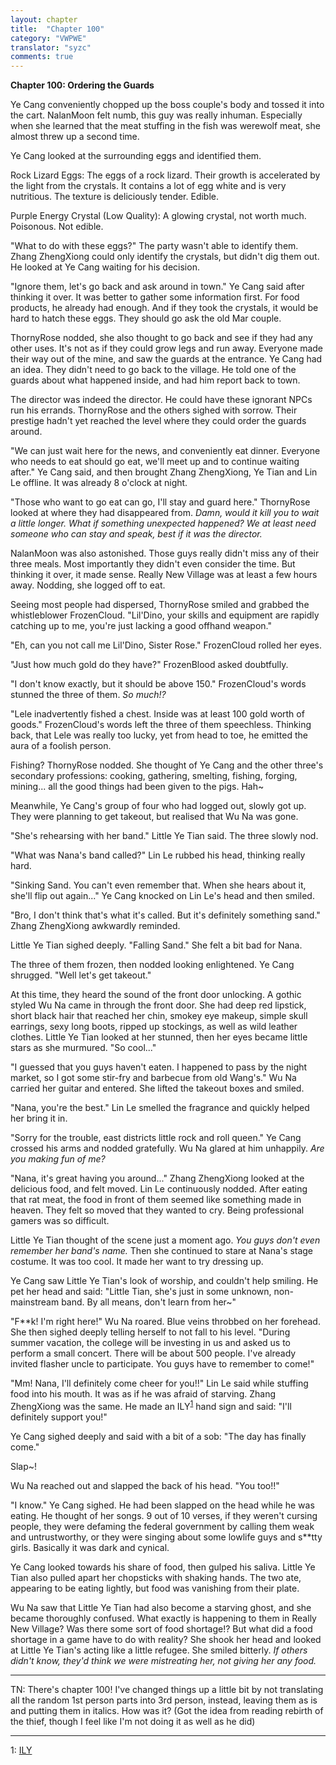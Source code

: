 ```yaml
---
layout: chapter
title:  "Chapter 100"
category: "VWPWE"
translator: "syzc"
comments: true
---
```


**Chapter 100: Ordering the Guards**
 
Ye Cang conveniently chopped up the boss couple's body and tossed it into the cart. NalanMoon felt numb, this guy was really inhuman. Especially when she learned that the meat stuffing in the fish was werewolf meat, she almost threw up a second time.
 
Ye Cang looked at the surrounding eggs and identified them.
 
Rock Lizard Eggs: The eggs of a rock lizard. Their growth is accelerated by the light from the crystals. It contains a lot of egg white and is very nutritious. The texture is deliciously tender. Edible.
 
Purple Energy Crystal (Low Quality): A glowing crystal, not worth much. Poisonous. Not edible.
 
"What to do with these eggs?" The party wasn't able to identify them. Zhang ZhengXiong could only identify the crystals, but didn't dig them out. He looked at Ye Cang waiting for his decision.
 
"Ignore them, let's go back and ask around in town." Ye Cang said after thinking it over. It was better to gather some information first. For food products, he already had enough. And if they took the crystals, it would be hard to hatch these eggs. They should go ask the old Mar couple.
 
ThornyRose nodded, she also thought to go back and see if they had any other uses. It's not as if they could grow legs and run away. Everyone made their way out of the mine, and saw the guards at the entrance. Ye Cang had an idea. They didn't need to go back to the village. He told one of the guards about what happened inside, and had him report back to town.
 
The director was indeed the director. He could have these ignorant NPCs run his errands. ThornyRose and the others sighed with sorrow. Their prestige hadn't yet reached the level where they could order the guards around.
 
"We can just wait here for the news, and conveniently eat dinner. Everyone who needs to eat should go eat, we'll meet up and to continue waiting after." Ye Cang said, and then brought Zhang ZhengXiong, Ye Tian and Lin Le offline. It was already 8 o'clock at night.
 
"Those who want to go eat can go, I'll stay and guard here." ThornyRose looked at where they had disappeared from. *Damn, would it kill you to wait a little longer. What if something unexpected happened? We at least need someone who can stay and speak, best if it was the director.*
 
NalanMoon was also astonished. Those guys really didn't miss any of their three meals. Most importantly they didn't even consider the time. But thinking it over, it made sense. Really New Village was at least a few hours away. Nodding, she logged off to eat.
 
Seeing most people had dispersed, ThornyRose smiled and grabbed the whistleblower FrozenCloud. "Lil'Dino, your skills and equipment are rapidly catching up to me, you're just lacking a good offhand weapon."
 
"Eh, can you not call me Lil'Dino, Sister Rose." FrozenCloud rolled her eyes.
 
"Just how much gold do they have?" FrozenBlood asked doubtfully.
 
"I don't know exactly, but it should be above 150." FrozenCloud's words stunned the three of them. *So much!?*
 
"Lele inadvertently fished a chest. Inside was at least 100 gold worth of goods." FrozenCloud's words left the three of them speechless. Thinking back, that Lele was really too lucky, yet from head to toe, he emitted the aura of a foolish person.
 
Fishing? ThornyRose nodded. She thought of Ye Cang and the other three's secondary professions: cooking, gathering, smelting, fishing, forging, mining... all the good things had been given to the pigs. Hah~
 
Meanwhile, Ye Cang's group of four who had logged out, slowly got up. They were planning to get takeout, but realised that Wu Na was gone.
 
"She's rehearsing with her band." Little Ye Tian said. The three slowly nod.
 
"What was Nana's band called?" Lin Le rubbed his head, thinking really hard.
 
"Sinking Sand. You can't even remember that. When she hears about it, she'll flip out again..." Ye Cang knocked on Lin Le's head and then smiled.
 
"Bro, I don't think that's what it's called. But it's definitely something sand." Zhang ZhengXiong awkwardly reminded.
 
Little Ye Tian sighed deeply. "Falling Sand." She felt a bit bad for Nana.
 
The three of them frozen, then nodded looking enlightened. Ye Cang shrugged. "Well let's get takeout."
 
At this time, they heard the sound of the front door unlocking. A gothic styled Wu Na came in through the front door. She had deep red lipstick, short black hair that reached her chin, smokey eye makeup, simple skull earrings, sexy long boots, ripped up stockings, as well as wild leather clothes. Little Ye Tian looked at her stunned, then her eyes became little stars as she murmured. "So cool..."
 
"I guessed that you guys haven't eaten. I happened to pass by the night market, so I got some stir-fry and barbecue from old Wang's." Wu Na carried her guitar and entered. She lifted the takeout boxes and smiled.
 
"Nana, you're the best." Lin Le smelled the fragrance and quickly helped her bring it in.
 
"Sorry for the trouble, east districts little rock and roll queen." Ye Cang crossed his arms and nodded gratefully. Wu Na glared at him unhappily. *Are you making fun of me?*
 
"Nana, it's great having you around..." Zhang ZhengXiong looked at the delicious food, and felt moved. Lin Le continuously nodded. After eating that rat meat, the food in front of them seemed like something made in heaven. They felt so moved that they wanted to cry. Being professional gamers was so difficult.
 
Little Ye Tian thought of the scene just a moment ago. *You guys don't even remember her band's name.* Then she continued to stare at Nana's stage costume. It was too cool. It made her want to try dressing up.
 
Ye Cang saw Little Ye Tian's look of worship, and couldn't help smiling. He pet her head and said: "Little Tian, she's just in some unknown, non-mainstream band. By all means, don't learn from her~"
 
"F\*\*k! I'm right here!" Wu Na roared. Blue veins throbbed on her forehead. She then sighed deeply telling herself to not fall to his level. "During summer vacation, the college will be investing in us and asked us to perform a small concert. There will be about 500 people. I've already invited flasher uncle to participate. You guys have to remember to come!"
 
"Mm! Nana, I'll definitely come cheer for you!!" Lin Le said while stuffing food into his mouth. It was as if he was afraid of starving. Zhang ZhengXiong was the same. He made an ILY<sup>[1](#footnote1)</sup> hand sign and said: "I'll definitely support you!"
 
Ye Cang sighed deeply and said with a bit of a sob: "The day has finally come."
 
Slap~!
 
Wu Na reached out and slapped the back of his head. "You too!!"
 
"I know." Ye Cang sighed. He had been slapped on the head while he was eating. He thought of her songs. 9 out of 10 verses, if they weren't cursing people, they were defaming the federal government by calling them weak and untrustworthy, or they were singing about some lowlife guys and s\*\*tty girls. Basically it was dark and cynical.
 
Ye Cang looked towards his share of food, then gulped his saliva. Little Ye Tian also pulled apart her chopsticks with shaking hands. The two ate, appearing to be eating lightly, but food was vanishing from their plate.
 
Wu Na saw that Little Ye Tian had also become a starving ghost, and she became thoroughly confused. What exactly is happening to them in Really New Village? Was there some sort of food shortage!? But what did a food shortage in a game have to do with reality? She shook her head and looked at Little Ye Tian's acting like a little refugee. She smiled bitterly. *If others didn't know, they'd think we were mistreating her, not giving her any food.*
 
---

TN: There's chapter 100! I've changed things up a little bit by not translating all the random 1st person parts into 3rd person, instead, leaving them as is and putting them in italics. How was it? (Got the idea from reading rebirth of the thief, though I feel like I'm not doing it as well as he did)

---

<a name="footnote1">1</a>: <a href="https://en.wikipedia.org/wiki/ILY_sign">ILY</a>
